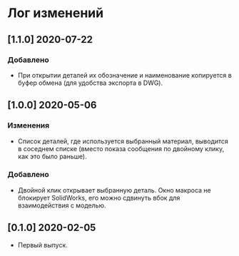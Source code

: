 ﻿# Лог изменений

[//]: # (YYYY-MM-DD)
[//]: # (Added, Changed, Deprecated, Removed, Fixed, Security)
[//]: # (Добавлено, Изменения, Устарело, Удалено, Исправлено, Безопасность)

## [1.1.0] 2020-07-22

### Добавлено

- При открытии деталей их обозначение и наименование копируется в буфер обмена (для удобства экспорта в DWG).

## [1.0.0] 2020-05-06

### Изменения

- Список деталей, где используется выбранный материал, выводится в соседнем списке (вместо показа сообщения по двойному клику, как это было раньше).

### Добавлено

- Двойной клик открывает выбранную деталь. Окно макроса не блокирует SolidWorks, его можно сдвинуть вбок для взаимодействия с моделью.

## [0.1.0] 2020-02-05

- Первый выпуск.
